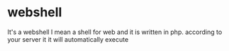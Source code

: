 # webshell
It's a webshell I mean a shell for web and it is written in php. according to your server it it will automatically execute
